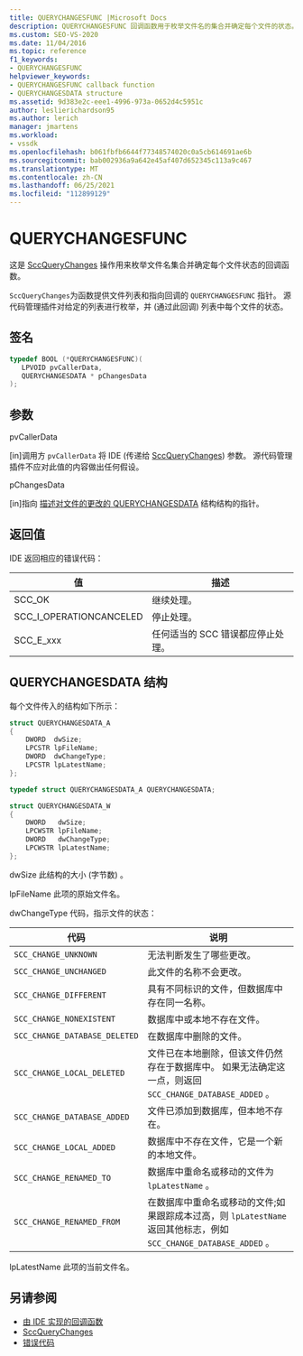 ```yaml
---
title: QUERYCHANGESFUNC |Microsoft Docs
description: QUERYCHANGESFUNC 回调函数用于枚举文件名的集合并确定每个文件的状态。
ms.custom: SEO-VS-2020
ms.date: 11/04/2016
ms.topic: reference
f1_keywords:
- QUERYCHANGESFUNC
helpviewer_keywords:
- QUERYCHANGESFUNC callback function
- QUERYCHANGESDATA structure
ms.assetid: 9d383e2c-eee1-4996-973a-0652d4c5951c
author: leslierichardson95
ms.author: lerich
manager: jmartens
ms.workload:
- vssdk
ms.openlocfilehash: b061fbfb6644f77348574020c0a5cb614691ae6b
ms.sourcegitcommit: bab002936a9a642e45af407d652345c113a9c467
ms.translationtype: MT
ms.contentlocale: zh-CN
ms.lasthandoff: 06/25/2021
ms.locfileid: "112899129"
---
```

# <a name="querychangesfunc"></a>QUERYCHANGESFUNC
这是 [SccQueryChanges](../extensibility/sccquerychanges-function.md) 操作用来枚举文件名集合并确定每个文件状态的回调函数。

 `SccQueryChanges`为函数提供文件列表和指向回调的 `QUERYCHANGESFUNC` 指针。 源代码管理插件对给定的列表进行枚举，并 (通过此回调) 列表中每个文件的状态。

## <a name="signature"></a>签名

```cpp
typedef BOOL (*QUERYCHANGESFUNC)(
   LPVOID pvCallerData,
   QUERYCHANGESDATA * pChangesData
);
```

## <a name="parameters"></a>参数
 pvCallerData

[in]调用方 `pvCallerData` 将 IDE (传递给 [SccQueryChanges](../extensibility/sccquerychanges-function.md)) 参数。 源代码管理插件不应对此值的内容做出任何假设。

 pChangesData

[in]指向 [描述对文件的更改的 QUERYCHANGESDATA](#LinkQUERYCHANGESDATA) 结构结构的指针。

## <a name="return-value"></a>返回值
 IDE 返回相应的错误代码：

|值|描述|
|-----------|-----------------|
|SCC_OK|继续处理。|
|SCC_I_OPERATIONCANCELED|停止处理。|
|SCC_E_xxx|任何适当的 SCC 错误都应停止处理。|

## <a name="querychangesdata-structure"></a><a name="LinkQUERYCHANGESDATA"></a> QUERYCHANGESDATA 结构
 每个文件传入的结构如下所示：

```cpp
struct QUERYCHANGESDATA_A
{
    DWORD  dwSize;
    LPCSTR lpFileName;
    DWORD  dwChangeType;
    LPCSTR lpLatestName;
};

typedef struct QUERYCHANGESDATA_A QUERYCHANGESDATA;

struct QUERYCHANGESDATA_W
{
    DWORD   dwSize;
    LPCWSTR lpFileName;
    DWORD   dwChangeType;
    LPCWSTR lpLatestName;
};
```

 dwSize 此结构的大小 (字节数) 。

 lpFileName 此项的原始文件名。

 dwChangeType 代码，指示文件的状态：

|代码|说明|
|----------|-----------------|
|`SCC_CHANGE_UNKNOWN`|无法判断发生了哪些更改。|
|`SCC_CHANGE_UNCHANGED`|此文件的名称不会更改。|
|`SCC_CHANGE_DIFFERENT`|具有不同标识的文件，但数据库中存在同一名称。|
|`SCC_CHANGE_NONEXISTENT`|数据库中或本地不存在文件。|
|`SCC_CHANGE_DATABASE_DELETED`|在数据库中删除的文件。|
|`SCC_CHANGE_LOCAL_DELETED`|文件已在本地删除，但该文件仍然存在于数据库中。 如果无法确定这一点，则返回 `SCC_CHANGE_DATABASE_ADDED` 。|
|`SCC_CHANGE_DATABASE_ADDED`|文件已添加到数据库，但本地不存在。|
|`SCC_CHANGE_LOCAL_ADDED`|数据库中不存在文件，它是一个新的本地文件。|
|`SCC_CHANGE_RENAMED_TO`|数据库中重命名或移动的文件为 `lpLatestName` 。|
|`SCC_CHANGE_RENAMED_FROM`|在数据库中重命名或移动的文件;如果跟踪成本过高，则 `lpLatestName` 返回其他标志，例如 `SCC_CHANGE_DATABASE_ADDED` 。|

 lpLatestName 此项的当前文件名。

## <a name="see-also"></a>另请参阅
- [由 IDE 实现的回调函数](../extensibility/callback-functions-implemented-by-the-ide.md)
- [SccQueryChanges](../extensibility/sccquerychanges-function.md)
- [错误代码](../extensibility/error-codes.md)

